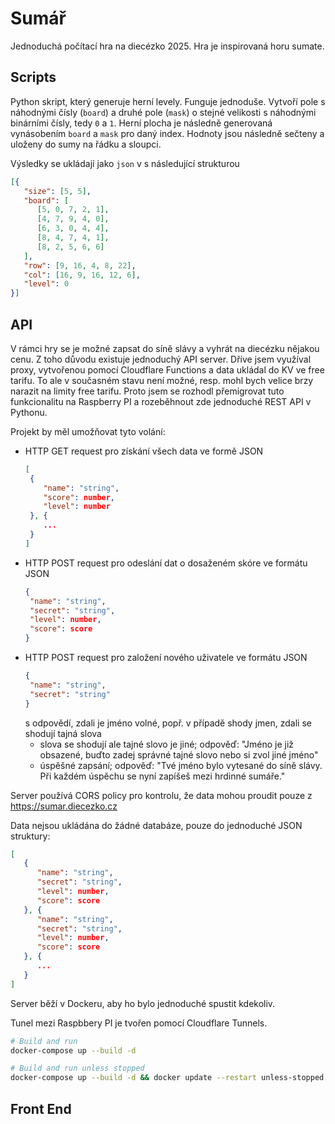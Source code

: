 # Sumář 

Jednoduchá počítací hra na diecézko 2025. Hra je inspirovaná horu sumate.

## Scripts

Python skript, který generuje herní levely. Funguje jednoduše. Vytvoří pole s náhodnými čísly (`board`) a druhé pole (`mask`) o stejné velikosti s náhodnými binárními čísly, tedy `0` a `1`. Herní plocha je následně generovaná vynásobením `board` a `mask` pro daný index. Hodnoty jsou následně sečteny a uloženy do sumy na řádku a sloupci.

Výsledky se ukládají jako `json` v s následující strukturou

```json
[{
   "size": [5, 5],
   "board": [
      [5, 0, 7, 2, 1], 
      [4, 7, 9, 4, 0], 
      [6, 3, 0, 4, 4], 
      [8, 4, 7, 4, 1], 
      [8, 2, 5, 6, 6]
   ],
   "row": [9, 16, 4, 8, 22],
   "col": [16, 9, 16, 12, 6],
   "level": 0
}]
```

## API

V rámci hry se je možné zapsat do síně slávy a vyhrát na diecézku nějakou cenu. Z toho důvodu existuje jednoduchý API server. Dříve jsem využíval proxy, vytvořenou pomocí Cloudflare Functions a data ukládal do KV ve free tarifu. To ale v současném stavu není možné, resp. mohl bych velice brzy narazit na limity free tarifu. Proto jsem se rozhodl přemigrovat tuto funkcionalitu na Raspberry PI a rozeběhnout zde jednoduché REST API v Pythonu.

Projekt by měl umožňovat tyto volání:

- HTTP GET request pro získání všech data ve formě JSON
  ```json
  [
   {
      "name": "string",
      "score": number,
      "level": number
   }, {
      ...
   }
  ]
  ```
- HTTP POST request pro odeslání dat o dosaženém skóre ve formátu JSON
  ```json
  {
   "name": "string",
   "secret": "string",
   "level": number,
   "score": score
  }
  ```
- HTTP POST request pro založení nového uživatele ve formátu JSON
  ```json
  {
   "name": "string",
   "secret": "string"
  }
  ```
  s odpovědí, zdali je jméno volné, popř. v případě shody jmen, zdali se shodují tajná slova
  - slova se shodují ale tajné slovo je jiné; odpověď: "Jméno je již obsazené, buďto zadej správné tajné slovo nebo si zvol jiné jméno"
  - úspěšné zapsání; odpověď: "Tvé jméno bylo vytesané do síně slávy. Při každém úspěchu se nyní zapíšeš mezi hrdinné sumáře."

Server používá CORS policy pro kontrolu, že data mohou proudit pouze z https://sumar.diecezko.cz
  
Data nejsou ukládána do žádné databáze, pouze do jednoduché JSON struktury:
```json
[
   {
      "name": "string",
      "secret": "string",
      "level": number,
      "score": score
   }, {
      "name": "string",
      "secret": "string",
      "level": number,
      "score": score
   }, {
      ...
   }
]
```

Server běží v Dockeru, aby ho bylo jednoduché spustit kdekoliv.

Tunel mezi Raspbbery PI je tvořen pomocí Cloudflare Tunnels.

```sh
# Build and run
docker-compose up --build -d

# Build and run unless stopped
docker-compose up --build -d && docker update --restart unless-stopped sumar_api
```


## Front End

